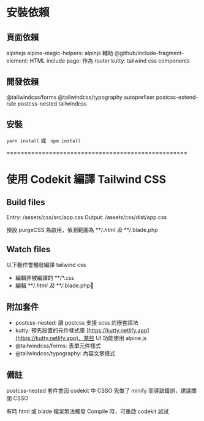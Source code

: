 # 安裝依賴

## 頁面依賴
alpinejs
alpine-magic-helpers: alpinjs 輔助
@github/include-fragment-element: HTML include
page: 作為 router
kutty: tailwind css components

## 開發依賴
@tailwindcss/forms
@tailwindcss/typography
autoprefixer
postcss-extend-rule
postcss-nested
tailwindcss

## 安裝
```yarn install```
或
``` npm install```

===================================================

# 使用 Codekit 編譯 Tailwind CSS

## Build files

Entry: /assets/css/src/app.css
Output: /assets/css/dist/app.css

預設 purgeCSS 為啟用，偵測範圍為 **/*.html 及 **/*.blade.php

## Watch files

以下動作會觸發編譯 tailwind css

- 編輯非被編譯的 **/*.css
- 編輯 **/*.html 及 **/*.blade.php

## 附加套件

- postcss-nested: 讓 postcss 支援 scss 的嵌套語法
- kutty: 預先設置的元件樣式庫 [https://kutty.netlify.app](https://kutty.netlify.app)，某些 UI 功能使用 alpine.js
- @tailwindcss/forms: 表單元件樣式
- @tailwindcss/typography: 內容文章樣式

## 備註

postcss-nested 套件會因 codekit 中 CSSO 先做了 minify 而導致錯誤，建議關閉 CSSO

有時 html 或 blade 檔案無法觸發 Compile 時，可重啟 codekit 試試